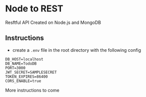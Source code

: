 # Node to REST
Resftful API Created on Node.js and MongoDB

## Instructions
- create a `.env` file in the root directory with the following config
```
DB_HOST=localhost
DB_NAME=TodoDB
PORT=3000
JWT_SECRET=SAMPLESECRET
TOKEN_EXPIRES=86400
CORS_ENABLE=true
```

More instructions to come